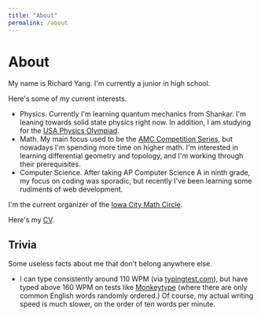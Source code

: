 ```yaml
---
title: "About"
permalink: /about
---
```

# About
My name is Richard Yang. I'm currently a junior in high school. 

Here's some of my current interests.
- Physics. Currently I'm learning quantum mechanics from Shankar. I'm leaning towards solid state physics right now. In addition, I am studying for the [USA Physics Olympiad](https://aapt.org). 
- Math. My main focus used to be the [AMC Competition Series](https://maa.org), but nowadays I'm spending more time on higher math. I'm interested in learning differential geometry and topology, and I'm working through their prerequisites. 
- Computer Science. After taking AP Computer Science A in ninth grade, my focus on coding was sporadic, but recently I've been learning some rudiments of web development.  

I'm the current organizer of the [Iowa City Math Circle](https://iowacitymathcircle.org). 

Here's my [CV](/resume/cv-llt.pdf).

## Trivia
Some useless facts about me that don't belong anywhere else. 
- I can type consistently around 110 WPM (via [typingtest.com](https://www.typingtest.com)), but have typed above 160 WPM on tests like [Monkeytype](https://monkeytype.com) (where there are only common English words randomly ordered.) Of course, my actual writing speed is much slower, on the order of ten words per minute.
